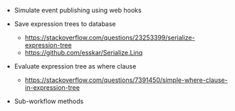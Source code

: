 
* Simulate event publishing using web hooks
* Save expression trees to database
	* https://stackoverflow.com/questions/23253399/serialize-expression-tree
	* https://github.com/esskar/Serialize.Linq
* Evaluate expression tree as where clause
	* https://stackoverflow.com/questions/7391450/simple-where-clause-in-expression-tree

* Sub-workflow methods